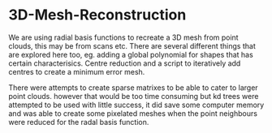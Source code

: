 # 3D-Mesh-Reconstruction

We are using radial basis functions to recreate a 3D mesh from point clouds, this may be from scans etc.
There are several different things that are explored here too, eg. adding a global polynomial for shapes that has certain characterisics.
Centre reduction and a script to iteratively add centres to create a minimum error mesh.

There were attempts to create sparse matrixes to be able to cater to larger point clouds. however that would be too time consuming but kd trees were attempted to be used with 
little success, it did save some computer memory and was able to create some pixelated meshes when the point neighbours were reduced for the radal basis function.
